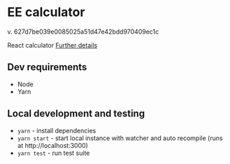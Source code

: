 # EE calculator
v. 627d7be039e0085025a51d47e42bdd970409ec1c

React calculator [Further details](./README.cra.md)

## Dev requirements
* Node
* Yarn

## Local development and testing
* `yarn` - install dependencies
* `yarn start` - start local instance with watcher and auto recompile (runs at http://localhost:3000)
* `yarn test` - run test suite